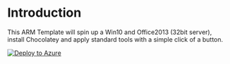 # Introduction
This ARM Template will spin up a Win10 and Office2013 (32bit server), install Chocolatey and apply standard tools with a simple click of a button. 

[![Deploy to Azure](http://azuredeploy.net/deploybutton.png)](https://azuredeploy.net/) 